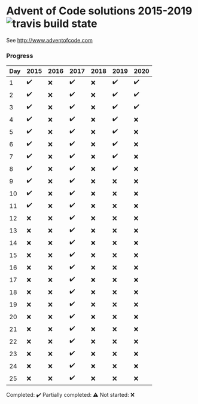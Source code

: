 # Advent of Code solutions 2015-2019 ![travis build state](https://travis-ci.org/chrlembeck/aoc2017.svg?branch=master)

See http://www.adventofcode.com

### Progress

Day | 2015                | 2016                | 2017                | 2018                | 2019               | 2020
--- | ------------------- | ------------------- | ------------------- | ------------------- | ------------------ | ------------------ 
 1  | :heavy_check_mark:  | :x:                 | :heavy_check_mark:  | :x:                 | :heavy_check_mark: | :heavy_check_mark:
 2  | :heavy_check_mark:  | :x:                 | :heavy_check_mark:  | :x:                 | :heavy_check_mark: | :heavy_check_mark:
 3  | :heavy_check_mark:  | :x:                 | :heavy_check_mark:  | :x:                 | :heavy_check_mark: | :heavy_check_mark:
 4  | :heavy_check_mark:  | :x:                 | :heavy_check_mark:  | :x:                 | :heavy_check_mark: | :x:
 5  | :heavy_check_mark:  | :x:                 | :heavy_check_mark:  | :x:                 | :heavy_check_mark: | :x:
 6  | :heavy_check_mark:  | :x:                 | :heavy_check_mark:  | :x:                 | :heavy_check_mark: | :x:
 7  | :heavy_check_mark:  | :x:                 | :heavy_check_mark:  | :x:                 | :heavy_check_mark: | :x:
 8  | :heavy_check_mark:  | :x:                 | :heavy_check_mark:  | :x:                 | :heavy_check_mark: | :x:
 9  | :heavy_check_mark:  | :x:                 | :heavy_check_mark:  | :x:                 | :x:                | :x:
 10 | :heavy_check_mark:  | :x:                 | :heavy_check_mark:  | :x:                 | :x:                | :x:
 11 | :heavy_check_mark:  | :x:                 | :heavy_check_mark:  | :x:                 | :x:                | :x:
 12 | :x:                 | :x:                 | :heavy_check_mark:  | :x:                 | :x:                | :x:
 13 | :x:                 | :x:                 | :heavy_check_mark:  | :x:                 | :x:                | :x:
 14 | :x:                 | :x:                 | :heavy_check_mark:  | :x:                 | :x:                | :x:
 15 | :x:                 | :x:                 | :heavy_check_mark:  | :x:                 | :x:                | :x:
 16 | :x:                 | :x:                 | :heavy_check_mark:  | :x:                 | :x:                | :x:
 17 | :x:                 | :x:                 | :heavy_check_mark:  | :x:                 | :x:                | :x:
 18 | :x:                 | :x:                 | :heavy_check_mark:  | :x:                 | :x:                | :x:
 19 | :x:                 | :x:                 | :heavy_check_mark:  | :x:                 | :x:                | :x:
 20 | :x:                 | :x:                 | :heavy_check_mark:  | :x:                 | :x:                | :x:
 21 | :x:                 | :x:                 | :heavy_check_mark:  | :x:                 | :x:                | :x:
 22 | :x:                 | :x:                 | :heavy_check_mark:  | :x:                 | :x:                | :x:
 23 | :x:                 | :x:                 | :heavy_check_mark:  | :x:                 | :x:                | :x:
 24 | :x:                 | :x:                 | :heavy_check_mark:  | :x:                 | :x:                | :x:
 25 | :x:                 | :x:                 | :heavy_check_mark:  | :x:                 | :x:                | :x:
 
Completed: :heavy_check_mark:
Partially completed: :warning:
Not started: :x:
